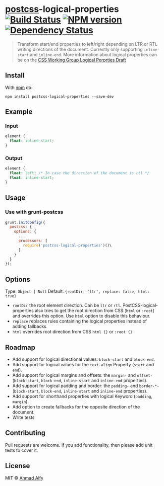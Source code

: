 # [postcss][postcss]-logical-properties [![Build Status](https://travis-ci.org/ahmadalfy/postcss-logical-properties.svg?branch=master)][ci] [![NPM version](https://badge.fury.io/js/postcss-logical-properties.svg)][npm] [![Dependency Status](https://gemnasium.com/ahmadalfy/postcss-logical-properties.svg)][deps]

> Transform start/end properties to left/right depending on LTR or RTL writing directions of the document. Currently only supporting `inline-start` and `inline-end`. More information about logical properties can be on the [CSS Working Group Logical Porprties Draft][csswg]

## Install

With [npm](https://npmjs.org/package/postcss-logical-properties) do:

```
npm install postcss-logical-properties --save-dev
```

## Example

### Input

```css
element {
  float: inline-start;
}
```

### Output

```css
element {
  float: left; /* In case the direction of the document is rtl */
  float: inline-start;
}
```

## Usage

### Use with grunt-postcss

```js
grunt.initConfig({
  postcss: {
    options: {
      ...
      processors: [
        require('postcss-logical-properties')()\
      ]
    }
  }
});
```

## Options

Type: `Object | Null`
Default: `{rootDir: 'ltr', replace: false, html: true}`

- `rootDir`       the root element direction. Can be `ltr` or `rtl`. PostCSS-logical-properties also tries to get the root direction from CSS (`html` or `:root`) and overrides this option. Use `html` option to disable this behaviour.
- `replace`       replaces rules containing the logical properties instead of adding fallbacks.
- `html`          overrides root direction from CSS `html {}` or `:root {}`

## Roadmap

- Add support for logical directional values: `block-start` and `block-end`.
- Add support for logical values for the `text-align` Property (`start` and `end`).
- Add support for logical margins and offsets: the `margin-` and `offset-` (`block-start`, `block-end`, `inline-start` and `inline-end` properties).
- Add support for logical padding and border: the `padding-` and `border-*-` (`block-start`, `block-end`, `inline-start` and `inline-end` properties).
- Add support for shorthand properties with logical Keyword (`padding`, `margin`).
- Add option to create fallbacks for the opposite direction of the document.
- Write tests

## Contributing

Pull requests are welcome. If you add functionality, then please add unit tests
to cover it.

## License

MIT © [Ahmad Alfy](https://github.com/ahmadalfy/logical-properties)

[ci]:      https://travis-ci.org/ahmadalfy/postcss-logical-properties
[deps]:    https://gemnasium.com/ahmadalfy/postcss-logical-properties
[npm]:     http://badge.fury.io/js/postcss-logical-properties
[postcss]: https://github.com/postcss/postcss
[csswg]:   https://drafts.csswg.org/css-logical-props/
